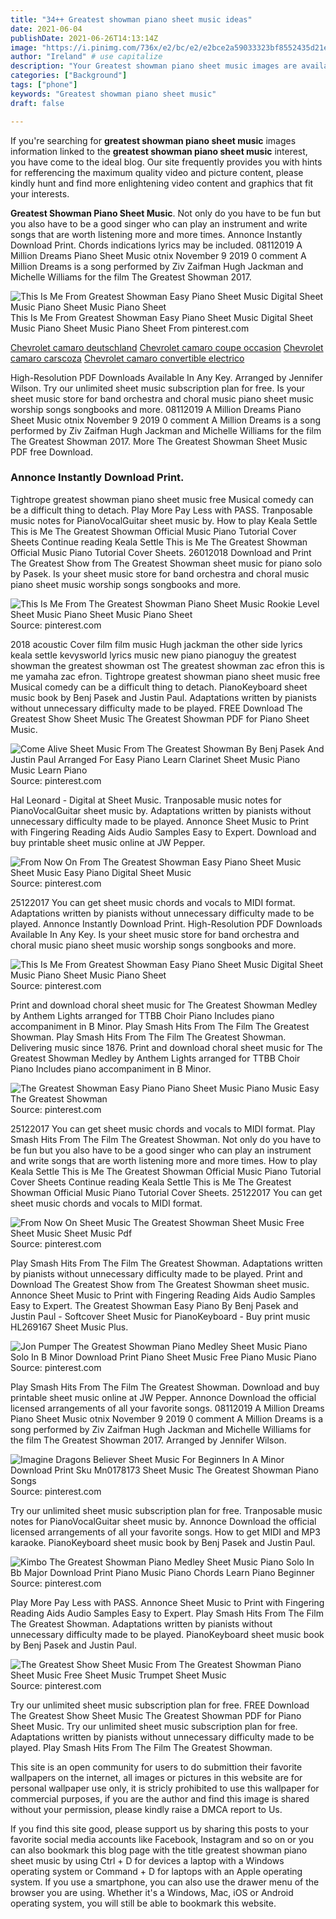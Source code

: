 ```yaml
---
title: "34++ Greatest showman piano sheet music ideas"
date: 2021-06-04
publishDate: 2021-06-26T14:13:14Z
image: "https://i.pinimg.com/736x/e2/bc/e2/e2bce2a59033323bf8552435d21e89e6.jpg"
author: "Ireland" # use capitalize
description: "Your Greatest showman piano sheet music images are available in this site. Greatest showman piano sheet music are a topic that is being searched for and liked by netizens today. You can Find and Download the Greatest showman piano sheet music files here. Download all royalty-free photos."
categories: ["Background"]
tags: ["phone"]
keywords: "Greatest showman piano sheet music"
draft: false

---
```


If you're searching for **greatest showman piano sheet music** images information linked to the **greatest showman piano sheet music** interest, you have come to the ideal  blog.  Our site frequently  provides you with  hints  for refferencing  the maximum  quality video and picture  content, please kindly hunt and find more enlightening video content and graphics  that fit your interests.

**Greatest Showman Piano Sheet Music**. Not only do you have to be fun but you also have to be a good singer who can play an instrument and write songs that are worth listening more and more times. Annonce Instantly Download Print. Chords indications lyrics may be included. 08112019 A Million Dreams Piano Sheet Music otnix November 9 2019 0 comment A Million Dreams is a song performed by Ziv Zaifman Hugh Jackman and Michelle Williams for the film The Greatest Showman 2017.

![This Is Me From Greatest Showman Easy Piano Sheet Music Digital Sheet Music Piano Sheet Music Piano Sheet](https://i.pinimg.com/originals/cc/6d/a1/cc6da13bb91c221680160bdbbb2e6c71.png "This Is Me From Greatest Showman Easy Piano Sheet Music Digital Sheet Music Piano Sheet Music Piano Sheet")
This Is Me From Greatest Showman Easy Piano Sheet Music Digital Sheet Music Piano Sheet Music Piano Sheet From pinterest.com

[Chevrolet camaro deutschland](/chevrolet-camaro-deutschland/)
[Chevrolet camaro coupe occasion](/chevrolet-camaro-coupe-occasion/)
[Chevrolet camaro carscoza](/chevrolet-camaro-carscoza/)
[Chevrolet camaro convertible electrico](/chevrolet-camaro-convertible-electrico/)

High-Resolution PDF Downloads Available In Any Key. Arranged by Jennifer Wilson. Try our unlimited sheet music subscription plan for free. Is your sheet music store for band orchestra and choral music piano sheet music worship songs songbooks and more. 08112019 A Million Dreams Piano Sheet Music otnix November 9 2019 0 comment A Million Dreams is a song performed by Ziv Zaifman Hugh Jackman and Michelle Williams for the film The Greatest Showman 2017. More The Greatest Showman Sheet Music PDF free Download.

### Annonce Instantly Download Print.

Tightrope greatest showman piano sheet music free Musical comedy can be a difficult thing to detach. Play More Pay Less with PASS. Tranposable music notes for PianoVocalGuitar sheet music by. How to play Keala Settle This is Me The Greatest Showman Official Music Piano Tutorial Cover Sheets Continue reading Keala Settle This is Me The Greatest Showman Official Music Piano Tutorial Cover Sheets. 26012018 Download and Print The Greatest Show from The Greatest Showman sheet music for piano solo by Pasek. Is your sheet music store for band orchestra and choral music piano sheet music worship songs songbooks and more.


![This Is Me From The Greatest Showman Piano Sheet Music Rookie Level Sheet Music Piano Sheet Music Piano Sheet](https://i.pinimg.com/736x/59/23/09/59230943d340a06dc881f71f726aebb0.jpg "This Is Me From The Greatest Showman Piano Sheet Music Rookie Level Sheet Music Piano Sheet Music Piano Sheet")
Source: pinterest.com

2018 acoustic Cover film film music Hugh jackman the other side lyrics keala settle kevysworld lyrics music new piano pianoguy the greatest showman the greatest showman ost The greatest showman zac efron this is me yamaha zac efron. Tightrope greatest showman piano sheet music free Musical comedy can be a difficult thing to detach. PianoKeyboard sheet music book by Benj Pasek and Justin Paul. Adaptations written by pianists without unnecessary difficulty made to be played. FREE Download The Greatest Show Sheet Music The Greatest Showman PDF for Piano Sheet Music.

![Come Alive Sheet Music From The Greatest Showman By Benj Pasek And Justin Paul Arranged For Easy Piano Learn Clarinet Sheet Music Piano Music Learn Piano](https://i.pinimg.com/originals/98/4d/22/984d22897b64fb6daa892a531a0b458a.png "Come Alive Sheet Music From The Greatest Showman By Benj Pasek And Justin Paul Arranged For Easy Piano Learn Clarinet Sheet Music Piano Music Learn Piano")
Source: pinterest.com

Hal Leonard - Digital at Sheet Music. Tranposable music notes for PianoVocalGuitar sheet music by. Adaptations written by pianists without unnecessary difficulty made to be played. Annonce Sheet Music to Print with Fingering Reading Aids Audio Samples Easy to Expert. Download and buy printable sheet music online at JW Pepper.

![From Now On From The Greatest Showman Easy Piano Sheet Music Sheet Music Easy Piano Digital Sheet Music](https://i.pinimg.com/originals/6c/cd/28/6ccd28f7bb28900c425bb484b8c25edb.png "From Now On From The Greatest Showman Easy Piano Sheet Music Sheet Music Easy Piano Digital Sheet Music")
Source: pinterest.com

25122017 You can get sheet music chords and vocals to MIDI format. Adaptations written by pianists without unnecessary difficulty made to be played. Annonce Instantly Download Print. High-Resolution PDF Downloads Available In Any Key. Is your sheet music store for band orchestra and choral music piano sheet music worship songs songbooks and more.

![This Is Me From Greatest Showman Easy Piano Sheet Music Digital Sheet Music Piano Sheet Music Piano Sheet](https://i.pinimg.com/originals/cc/6d/a1/cc6da13bb91c221680160bdbbb2e6c71.png "This Is Me From Greatest Showman Easy Piano Sheet Music Digital Sheet Music Piano Sheet Music Piano Sheet")
Source: pinterest.com

Print and download choral sheet music for The Greatest Showman Medley by Anthem Lights arranged for TTBB Choir Piano Includes piano accompaniment in B Minor. Play Smash Hits From The Film The Greatest Showman. Play Smash Hits From The Film The Greatest Showman. Delivering music since 1876. Print and download choral sheet music for The Greatest Showman Medley by Anthem Lights arranged for TTBB Choir Piano Includes piano accompaniment in B Minor.

![The Greatest Showman Easy Piano Piano Sheet Music Piano Music Easy The Greatest Showman](https://i.pinimg.com/originals/93/7e/29/937e29375e7999d2706d5917f3b99f3d.png "The Greatest Showman Easy Piano Piano Sheet Music Piano Music Easy The Greatest Showman")
Source: pinterest.com

25122017 You can get sheet music chords and vocals to MIDI format. Play Smash Hits From The Film The Greatest Showman. Not only do you have to be fun but you also have to be a good singer who can play an instrument and write songs that are worth listening more and more times. How to play Keala Settle This is Me The Greatest Showman Official Music Piano Tutorial Cover Sheets Continue reading Keala Settle This is Me The Greatest Showman Official Music Piano Tutorial Cover Sheets. 25122017 You can get sheet music chords and vocals to MIDI format.

![From Now On Sheet Music The Greatest Showman Sheet Music Free Sheet Music Sheet Music Pdf](https://i.pinimg.com/736x/31/c7/88/31c7883e61b95e7eddb2ec5e20915558.jpg "From Now On Sheet Music The Greatest Showman Sheet Music Free Sheet Music Sheet Music Pdf")
Source: pinterest.com

Play Smash Hits From The Film The Greatest Showman. Adaptations written by pianists without unnecessary difficulty made to be played. Print and Download The Greatest Show from The Greatest Showman sheet music. Annonce Sheet Music to Print with Fingering Reading Aids Audio Samples Easy to Expert. The Greatest Showman Easy Piano By Benj Pasek and Justin Paul - Softcover Sheet Music for PianoKeyboard - Buy print music HL269167 Sheet Music Plus.

![Jon Pumper The Greatest Showman Piano Medley Sheet Music Piano Solo In B Minor Download Print Piano Sheet Music Free Piano Music Piano](https://i.pinimg.com/originals/d6/8c/f4/d68cf42cf9e2a88bcc32fd223c80e56e.gif "Jon Pumper The Greatest Showman Piano Medley Sheet Music Piano Solo In B Minor Download Print Piano Sheet Music Free Piano Music Piano")
Source: pinterest.com

Play Smash Hits From The Film The Greatest Showman. Download and buy printable sheet music online at JW Pepper. Annonce Download the official licensed arrangements of all your favorite songs. 08112019 A Million Dreams Piano Sheet Music otnix November 9 2019 0 comment A Million Dreams is a song performed by Ziv Zaifman Hugh Jackman and Michelle Williams for the film The Greatest Showman 2017. Arranged by Jennifer Wilson.

![Imagine Dragons Believer Sheet Music For Beginners In A Minor Download Print Sku Mn0178173 Sheet Music The Greatest Showman Piano Songs](https://i.pinimg.com/originals/90/09/1c/90091cc7e6997d2f4363fdee2f31f403.gif "Imagine Dragons Believer Sheet Music For Beginners In A Minor Download Print Sku Mn0178173 Sheet Music The Greatest Showman Piano Songs")
Source: pinterest.com

Try our unlimited sheet music subscription plan for free. Tranposable music notes for PianoVocalGuitar sheet music by. Annonce Download the official licensed arrangements of all your favorite songs. How to get MIDI and MP3 karaoke. PianoKeyboard sheet music book by Benj Pasek and Justin Paul.

![Kimbo The Greatest Showman Piano Medley Sheet Music Piano Solo In Bb Major Download Print Piano Music Piano Chords Learn Piano Beginner](https://i.pinimg.com/originals/0b/ee/2c/0bee2c0d6b575e1188f48515a8bb50b6.gif "Kimbo The Greatest Showman Piano Medley Sheet Music Piano Solo In Bb Major Download Print Piano Music Piano Chords Learn Piano Beginner")
Source: pinterest.com

Play More Pay Less with PASS. Annonce Sheet Music to Print with Fingering Reading Aids Audio Samples Easy to Expert. Play Smash Hits From The Film The Greatest Showman. Adaptations written by pianists without unnecessary difficulty made to be played. PianoKeyboard sheet music book by Benj Pasek and Justin Paul.

![The Greatest Show Sheet Music From The Greatest Showman Piano Sheet Music Free Sheet Music Trumpet Sheet Music](https://i.pinimg.com/736x/e2/bc/e2/e2bce2a59033323bf8552435d21e89e6.jpg "The Greatest Show Sheet Music From The Greatest Showman Piano Sheet Music Free Sheet Music Trumpet Sheet Music")
Source: pinterest.com

Try our unlimited sheet music subscription plan for free. FREE Download The Greatest Show Sheet Music The Greatest Showman PDF for Piano Sheet Music. Try our unlimited sheet music subscription plan for free. Adaptations written by pianists without unnecessary difficulty made to be played. Play Smash Hits From The Film The Greatest Showman.

This site is an open community for users to do submittion their favorite wallpapers on the internet, all images or pictures in this website are for personal wallpaper use only, it is stricly prohibited to use this wallpaper for commercial purposes, if you are the author and find this image is shared without your permission, please kindly raise a DMCA report to Us.

If you find this site good, please support us by sharing this posts to your favorite social media accounts like Facebook, Instagram and so on or you can also bookmark this blog page with the title greatest showman piano sheet music by using Ctrl + D for devices a laptop with a Windows operating system or Command + D for laptops with an Apple operating system. If you use a smartphone, you can also use the drawer menu of the browser you are using. Whether it's a Windows, Mac, iOS or Android operating system, you will still be able to bookmark this website.
